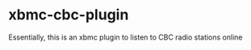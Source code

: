 xbmc-cbc-plugin
===============
Essentially, this is an xbmc plugin to listen to CBC radio stations online
